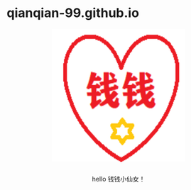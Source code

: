 # qianqian-99.github.io
<p align="center" style="margin-bottom: 25px;">
  <img src="img/te.png" width="300" height="300">


<P align="center">hello 钱钱小仙女！</p>

</p>
